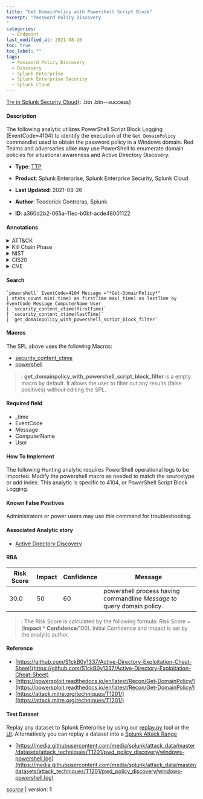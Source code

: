 ```yaml
---
title: "Get DomainPolicy with Powershell Script Block"
excerpt: "Password Policy Discovery
"
categories:
  - Endpoint
last_modified_at: 2021-08-26
toc: true
toc_label: ""
tags:
  - Password Policy Discovery
  - Discovery
  - Splunk Enterprise
  - Splunk Enterprise Security
  - Splunk Cloud
---
```




[Try in Splunk Security Cloud](https://www.splunk.com/en_us/products/cyber-security.html){: .btn .btn--success}

#### Description

The following analytic utilizes PowerShell Script Block Logging (EventCode=4104) to identify the execution of the `Get DomainPolicy` commandlet used to obtain the password policy in a Windows domain. Red Teams and adversaries alike may use PowerShell to enumerate domain policies for situational awareness and Active Directory Discovery.

- **Type**: [TTP](https://github.com/splunk/security_content/wiki/Detection-Analytic-Types)
- **Product**: Splunk Enterprise, Splunk Enterprise Security, Splunk Cloud

- **Last Updated**: 2021-08-26
- **Author**: Teoderick Contreras, Splunk
- **ID**: a360d2b2-065a-11ec-b0bf-acde48001122


#### Annotations

<details>
  <summary>ATT&CK</summary>

<div markdown="1">


| ID             | Technique        |  Tactic             |
| -------------- | ---------------- |-------------------- |
| [T1201](https://attack.mitre.org/techniques/T1201/) | Password Policy Discovery | Discovery |

</div>
</details>


<details>
  <summary>Kill Chain Phase</summary>

<div markdown="1">

* Reconnaissance


</div>
</details>


<details>
  <summary>NIST</summary>

<div markdown="1">



</div>
</details>

<details>
  <summary>CIS20</summary>

<div markdown="1">



</div>
</details>

<details>
  <summary>CVE</summary>

<div markdown="1">


</div>
</details>

#### Search 

```
`powershell` EventCode=4104 Message ="*Get-DomainPolicy*" 
| stats count min(_time) as firstTime max(_time) as lastTime by EventCode Message ComputerName User 
| `security_content_ctime(firstTime)` 
| `security_content_ctime(lastTime)` 
| `get_domainpolicy_with_powershell_script_block_filter`
```

#### Macros
The SPL above uses the following Macros:
* [security_content_ctime](https://github.com/splunk/security_content/blob/develop/macros/security_content_ctime.yml)
* [powershell](https://github.com/splunk/security_content/blob/develop/macros/powershell.yml)

> :information_source:
> **get_domainpolicy_with_powershell_script_block_filter** is a empty macro by default. It allows the user to filter out any results (false positives) without editing the SPL.

#### Required field
* _time
* EventCode
* Message
* ComputerName
* User


#### How To Implement
The following Hunting analytic requires PowerShell operational logs to be imported. Modify the powershell macro as needed to match the sourcetype or add index. This analytic is specific to 4104, or PowerShell Script Block Logging.

#### Known False Positives
Administrators or power users may use this command for troubleshooting.

#### Associated Analytic story
* [Active Directory Discovery](/stories/active_directory_discovery)




#### RBA

| Risk Score  | Impact      | Confidence   | Message      |
| ----------- | ----------- |--------------|--------------|
| 30.0 | 50 | 60 | powershell process having commandline $Message$ to query domain policy. |


> :information_source:
> The Risk Score is calculated by the following formula: Risk Score = (**Impact** * **Confidence**/100). Initial Confidence and Impact is set by the analytic author. 

#### Reference

* [https://github.com/S1ckB0y1337/Active-Directory-Exploitation-Cheat-Sheet](https://github.com/S1ckB0y1337/Active-Directory-Exploitation-Cheat-Sheet)
* [https://powersploit.readthedocs.io/en/latest/Recon/Get-DomainPolicy/](https://powersploit.readthedocs.io/en/latest/Recon/Get-DomainPolicy/)
* [https://attack.mitre.org/techniques/T1201/](https://attack.mitre.org/techniques/T1201/)



#### Test Dataset
Replay any dataset to Splunk Enterprise by using our [replay.py](https://github.com/splunk/attack_data#using-replaypy) tool or the [UI](https://github.com/splunk/attack_data#using-ui).
Alternatively you can replay a dataset into a [Splunk Attack Range](https://github.com/splunk/attack_range#replay-dumps-into-attack-range-splunk-server)


* [https://media.githubusercontent.com/media/splunk/attack_data/master/datasets/attack_techniques/T1201/pwd_policy_discovery/windows-powershell.log](https://media.githubusercontent.com/media/splunk/attack_data/master/datasets/attack_techniques/T1201/pwd_policy_discovery/windows-powershell.log)



[*source*](https://github.com/splunk/security_content/tree/develop/detections/endpoint/get_domainpolicy_with_powershell_script_block.yml) \| *version*: **1**
